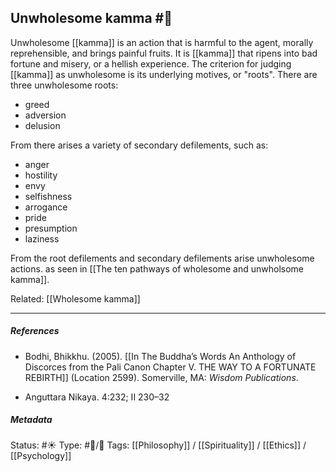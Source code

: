 ## Unwholesome kamma  #🧠 

Unwholesome [[kamma]] is an action that is harmful to the agent, morally reprehensible, and brings painful fruits. It is [[kamma]] that ripens into bad fortune and misery, or a hellish experience. The criterion for judging [[kamma]] as unwholesome is its underlying motives, or "roots". There are three unwholesome roots:  

- greed
- adversion
- delusion

From there arises a variety of secondary defilements, such as:

- anger
- hostility
- envy
- selfishness
- arrogance
- pride
- presumption
- laziness

From the root defilements and secondary defilements arise unwholesome actions. as seen in [[The ten pathways of wholesome and unwholsome kamma]].

Related: [[Wholesome kamma]]

___

##### References

- Bodhi, Bhikkhu. (2005). [[In The Buddha’s Words An Anthology of Discorces from the Pali Canon Chapter V. THE WAY TO A FORTUNATE REBIRTH]] (Location 2599). Somerville, MA: _Wisdom Publications_.

- Anguttara Nikaya. 4:232; II 230–32

##### Metadata
Status: #☀️ 
Type: #🔵/🔵 
Tags: [[Philosophy]] / [[Spirituality]] / [[Ethics]] / [[Psychology]]